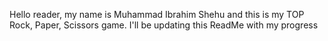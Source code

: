 Hello reader, my name is Muhammad Ibrahim Shehu and this is my TOP Rock, Paper, Scissors game.
I'll be updating this ReadMe with my progress
